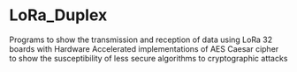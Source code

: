# LoRa_Duplex
Programs to show the transmission and reception of data using LoRa 32 boards with Hardware Accelerated implementations of AES
Caesar cipher to show the susceptibility of less secure algorithms to cryptographic attacks
